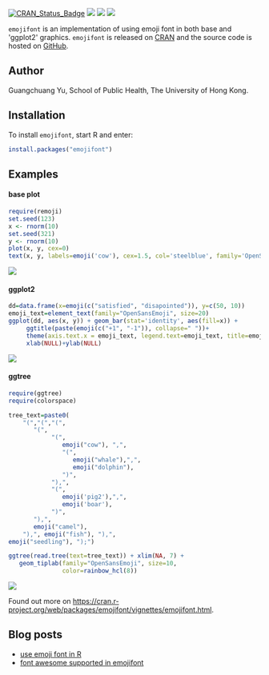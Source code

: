 <!-- AddToAny BEGIN -->
<div class="a2a_kit a2a_kit_size_32 a2a_default_style">
<a class="a2a_dd" href="//www.addtoany.com/share"></a>
<a class="a2a_button_facebook"></a>
<a class="a2a_button_twitter"></a>
<a class="a2a_button_google_plus"></a>
<a class="a2a_button_pinterest"></a>
<a class="a2a_button_reddit"></a>
<a class="a2a_button_sina_weibo"></a>
<a class="a2a_button_wechat"></a>
<a class="a2a_button_douban"></a>
</div>
<script async src="//static.addtoany.com/menu/page.js"></script>
<!-- AddToAny END -->

<link rel="stylesheet" href="https://guangchuangyu.github.io/css/font-awesome.min.css">


[![CRAN_Status_Badge](http://www.r-pkg.org/badges/version/emojifont?color=blue)](http://cran.r-project.org/package=emojifont)
![](http://cranlogs.r-pkg.org/badges/grand-total/emojifont?color=blue)
![](http://cranlogs.r-pkg.org/badges/emojifont?color=blue)
![](http://cranlogs.r-pkg.org/badges/last-week/emojifont?color=blue)

`emojifont` is an implementation of using emoji font in both base and
'ggplot2' graphics. `emojifont` is released on
[CRAN](https://cran.r-project.org/package=emojifont) and the source
code is hosted on <a href="https://github.com/GuangchuangYu/emojifont"><i class="fa fa-github fa-lg"></i> GitHub</a>.

## <i class="fa fa-user"></i> Author

Guangchuang Yu, School of Public Health, The University of Hong Kong.

## <i class="fa fa-download"></i> Installation

To install `emojifont`, start R and enter:

```r
install.packages("emojifont")
```

## <i class="fa fa-book"></i> Examples

#### <i class="fa fa-angle-double-right"></i> base plot

```r
require(remoji)
set.seed(123)
x <- rnorm(10)
set.seed(321)
y <- rnorm(10)
plot(x, y, cex=0)
text(x, y, labels=emoji('cow'), cex=1.5, col='steelblue', family='OpenSansEmoji')
```

![](https://raw.githubusercontent.com/GuangchuangYu/emojifont/master/vignettes/figures/base_emoji-1.png)

#### <i class="fa fa-angle-double-right"></i> ggplot2

```r
dd=data.frame(x=emoji(c("satisfied", "disapointed")), y=c(50, 10))
emoji_text=element_text(family="OpenSansEmoji", size=20)
ggplot(dd, aes(x, y)) + geom_bar(stat='identity', aes(fill=x)) +
     ggtitle(paste(emoji(c("+1", "-1")), collapse=" "))+
     theme(axis.text.x = emoji_text, legend.text=emoji_text, title=emoji_text) +
     xlab(NULL)+ylab(NULL)
```

![](http://guangchuangyu.github.io/blog_images/2015/Screenshot%202015-12-16%2011.10.51.png)


#### <i class="fa fa-angle-double-right"></i> ggtree

```r
require(ggtree)
require(colorspace)

tree_text=paste0(
    "(","(","(",
       "(",
            "(",
               emoji("cow"), ",",
               "(",
                  emoji("whale"),",",
                  emoji("dolphin"),
               ")",
            "),",
            "(",
               emoji('pig2'),",",
               emoji('boar'),
            ")",
       "),",
       emoji("camel"),
    "),", emoji("fish"), "),",
emoji("seedling"), ");")

ggtree(read.tree(text=tree_text)) + xlim(NA, 7) +
   geom_tiplab(family="OpenSansEmoji", size=10,
               color=rainbow_hcl(8))
```

![](https://raw.githubusercontent.com/GuangchuangYu/emojifont/master/vignettes/figures/ggtree_emoji-1.png)

Found out more on <https://cran.r-project.org/web/packages/emojifont/vignettes/emojifont.html>.

## <i class="fa fa-wordpress"></i> Blog posts

+ [use emoji font in R](https://guangchuangyu.github.io/2015/12/use-emoji-font-in-r)
+ [font awesome supported in emojifont](https://guangchuangyu.github.io/2016/03/font-awesome-supported-in-emojifont)
